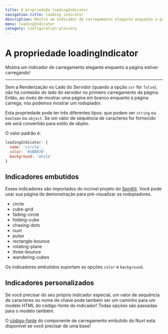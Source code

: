 ```yaml
---
title: A propriedade loadingIndicator
navigation.title: loading indicator
description: Mostra um indicador de carregamento elegante enquanto a página estiver carregando!
menu: loadingIndicator
category: configuration-glossary
---
```

# A propriedade loadingIndicator

Mostra um indicador de carregamento elegante enquanto a página estiver carregando!

---

Sem a Renderização no Lado do Servidor (quando a opção `ssr` for `false`), não há conteúdo do lado do servidor no primeiro carregamento da página. Então, ao invés de mostrar uma página em branco enquanto a página carrega, nós podemos mostrar um rodopiador.

Esta propriedade pode ter três diferentes tipos: que podem ser `string` ou `boolean` ou `object`. Se um valor de sequência de caracteres for fornecido ele será convertido para estilo de objeto.

O valor padrão é:

```js
loadingIndicator: {
  name: 'circle',
  color: '#3B8070',
  background: 'white'
}
```

## Indicadores embutidos

Esses indicadores são importados do incrível projeto do [SpinKit](http://tobiasahlin.com/spinkit). Você pode usar sua página de demonstração para pré-visualizar os rodopiadores.

- circle
- cube-grid
- fading-circle
- folding-cube
- chasing-dots
- nuxt
- pulse
- rectangle-bounce
- rotating-plane
- three-bounce
- wandering-cubes

Os indicadores embutidos suportam as opções `color` e `background`.

## Indicadores personalizados

Se você precisar do seu próprio indicador especial, um valor de sequência de caracteres ou nome de chave pode também ser um caminho para um modelo HTML do código-fonte do indicador! Todas opções são passadas para o modelo também.

O [código-fonte](https://github.com/nuxt/nuxt.js/tree/dev/packages/vue-app/template/views/loading) do componente de carregamento embutido do Nuxt está disponível se você precisar de uma base!

